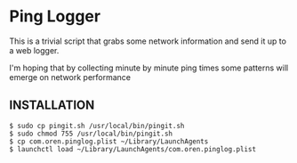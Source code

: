 # Ping Logger

This is a trivial script that grabs some network information and send it up to a web logger.

I'm hoping that by collecting minute by minute ping times some patterns will emerge on network performance

## INSTALLATION

    $ sudo cp pingit.sh /usr/local/bin/pingit.sh
    $ sudo chmod 755 /usr/local/bin/pingit.sh
    $ cp com.oren.pinglog.plist ~/Library/LaunchAgents
    $ launchctl load ~/Library/LaunchAgents/com.oren.pinglog.plist
